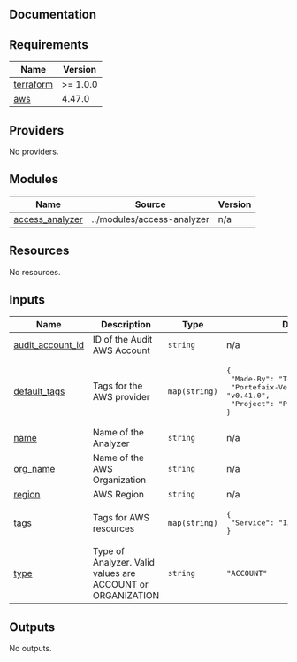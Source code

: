 ## Documentation

<!-- BEGINNING OF PRE-COMMIT-TERRAFORM DOCS HOOK -->

## Requirements

| Name                                                                     | Version  |
| ------------------------------------------------------------------------ | -------- |
| <a name="requirement_terraform"></a> [terraform](#requirement_terraform) | >= 1.0.0 |
| <a name="requirement_aws"></a> [aws](#requirement_aws)                   | 4.47.0   |

## Providers

No providers.

## Modules

| Name                                                                              | Source                     | Version |
| --------------------------------------------------------------------------------- | -------------------------- | ------- |
| <a name="module_access_analyzer"></a> [access\_analyzer](#module_access_analyzer) | ../modules/access-analyzer | n/a     |

## Resources

No resources.

## Inputs

| Name                                                                                | Description                                                | Type          | Default                                                                                                      | Required |
| ----------------------------------------------------------------------------------- | ---------------------------------------------------------- | ------------- | ------------------------------------------------------------------------------------------------------------ | :------: |
| <a name="input_audit_account_id"></a> [audit\_account\_id](#input_audit_account_id) | ID of the Audit AWS Account                                | `string`      | n/a                                                                                                          |   yes    |
| <a name="input_default_tags"></a> [default\_tags](#input_default_tags)              | Tags for the AWS provider                                  | `map(string)` | <pre>{<br> "Made-By": "Terraform",<br> "Portefaix-Version": "v0.41.0",<br> "Project": "Portefaix"<br>}</pre> |    no    |
| <a name="input_name"></a> [name](#input_name)                                       | Name of the Analyzer                                       | `string`      | n/a                                                                                                          |   yes    |
| <a name="input_org_name"></a> [org\_name](#input_org_name)                          | Name of the AWS Organization                               | `string`      | n/a                                                                                                          |   yes    |
| <a name="input_region"></a> [region](#input_region)                                 | AWS Region                                                 | `string`      | n/a                                                                                                          |   yes    |
| <a name="input_tags"></a> [tags](#input_tags)                                       | Tags for AWS resources                                     | `map(string)` | <pre>{<br> "Service": "IAM Access Analyzer"<br>}</pre>                                                       |    no    |
| <a name="input_type"></a> [type](#input_type)                                       | Type of Analyzer. Valid values are ACCOUNT or ORGANIZATION | `string`      | `"ACCOUNT"`                                                                                                  |    no    |

## Outputs

No outputs.

<!-- END OF PRE-COMMIT-TERRAFORM DOCS HOOK -->
